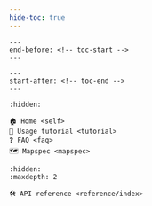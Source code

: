 ```yaml
---
hide-toc: true
---
```


```{include} README.md
---
end-before: <!-- toc-start -->
---
```

```{include} README.md
---
start-after: <!-- toc-end -->
---
```

```{toctree}
:hidden:

🏠 Home <self>
🚀 Usage tutorial <tutorial>
❓ FAQ <faq>
🗺️ Mapspec <mapspec>
```

```{toctree}
:hidden:
:maxdepth: 2

🛠️ API reference <reference/index>
```
